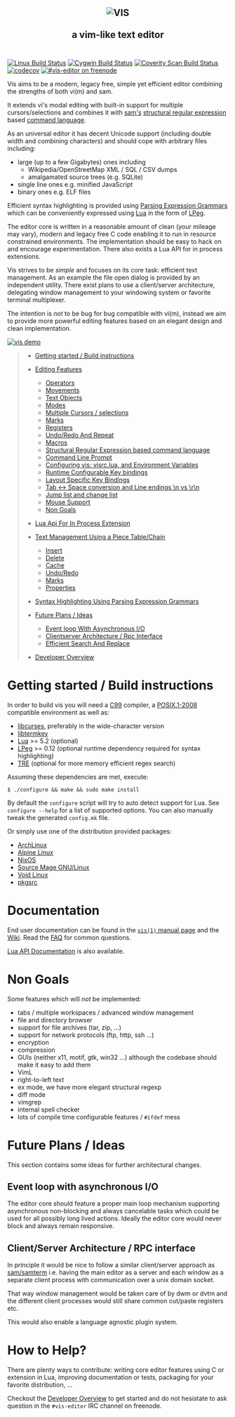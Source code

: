 <h2 align="center">
	<img alt="VIS" src="https://cloud.githubusercontent.com/assets/7250745/15652266/495904b6-2685-11e6-89ed-1703927fcfad.png"></img><br></br>
	a vim-like text editor<br></br>
</h2>

[![Linux Build Status](https://travis-ci.org/martanne/vis.svg?branch=master)](https://travis-ci.org/martanne/vis)
[![Cygwin Build Status](https://ci.appveyor.com/api/projects/status/61059w4jpdnb77ft/branch/master?svg=true)](https://ci.appveyor.com/project/martanne/vis/branch/master)
[![Coverity Scan Build Status](https://scan.coverity.com/projects/3939/badge.svg)](https://scan.coverity.com/projects/3939)
[![codecov](https://codecov.io/gh/martanne/vis/branch/master/graph/badge.svg)](https://codecov.io/gh/martanne/vis)
[![#vis-editor on freenode](https://img.shields.io/badge/IRC-%23vis--editor-blue.svg)](irc://irc.freenode.net/vis-editor)

Vis aims to be a modern, legacy free, simple yet efficient editor
combining the strengths of both vi(m) and sam.

It extends vi's modal editing with built-in support for multiple
cursors/selections and combines it with [sam's](http://sam.cat-v.org/)
[structural regular expression](http://doc.cat-v.org/bell_labs/structural_regexps/)
based [command language](http://doc.cat-v.org/bell_labs/sam_lang_tutorial/).

As an universal editor it has decent Unicode support (including double width
and combining characters) and should cope with arbitrary files including:

 - large (up to a few Gigabytes) ones including
   - Wikipedia/OpenStreetMap XML / SQL / CSV dumps
   - amalgamated source trees (e.g. SQLite)
 - single line ones e.g. minified JavaScript
 - binary ones e.g. ELF files

Efficient syntax highlighting is provided using
[Parsing Expression Grammars](https://en.wikipedia.org/wiki/Parsing_expression_grammar)
which can be conveniently expressed using [Lua](http://www.lua.org/)
in the form of [LPeg](http://www.inf.puc-rio.br/~roberto/lpeg/).

The editor core is written in a reasonable amount of clean (your mileage
may vary), modern and legacy free C code enabling it to run in resource
constrained environments. The implementation should be easy to hack on
and encourage experimentation. There also exists a Lua API for in process
extensions.

Vis strives to be *simple* and focuses on its core task: efficient text
management. As an example the file open dialog is provided by an independent
utility. There exist plans to use a client/server architecture, delegating
window management to your windowing system or favorite terminal multiplexer.

The intention is *not* to be bug for bug compatible with vi(m), instead 
we aim to provide more powerful editing features based on an elegant design
and clean implementation.

[![vis demo](https://asciinema.org/a/41361.png)](https://asciinema.org/a/41361)

> - [Getting started / Build instructions](#getting-started--build-instructions)
>
> - [Editing Features](#editing-features)
>
>   - [Operators](#operators)
>   - [Movements](#movements)
>   - [Text Objects](#text-objects)
>   - [Modes](#modes)
>   - [Multiple Cursors / selections](#multiple-cursors--selections)
>   - [Marks](#marks)
>   - [Registers](#registers)
>   - [Undo/Redo And Repeat](#undoredo-and-repeat)
>   - [Macros](#macros)
>   - [Structural Regular Expression based command language](#structural-regular-expression-based-command-language)
>   - [Command Line Prompt](#command-line-prompt)
>   - [Configuring vis: visrc.lua, and Environment Variables](#configuring-vis-visrclua-and-environment-variables)
>   - [Runtime Configurable Key bindings](#runtime-configurable-key-bindings)
>   - [Layout Specific Key Bindings](#layout-specific-key-bindings)
>   - [Tab <-> Space conversion and Line endings \n vs \r\n](#tab---space-conversion-and-line-endings-n-vs-rn)
>   - [Jump list and change list](#jump-list-and-change-list)
>   - [Mouse Support](#mouse-support)
>   - [Non Goals](#non-goals)
>
> - [Lua Api For In Process Extension](#lua-api-for-in-process-extension)
>
> - [Text Management Using a Piece Table/Chain](#text-management-using-a-piece-tablechain)
>
>   - [Insert](#insert)
>   - [Delete](#delete)
>   - [Cache](#cache)
>   - [Undo/Redo](#undoredo)
>   - [Marks](#marks-1)
>   - [Properties](#properties)
>
> - [Syntax Highlighting Using Parsing Expression Grammars](#syntax-highlighting-using-parsing-expression-grammars)
>
> - [Future Plans / Ideas](#future-plans--ideas)
>
>   - [Event loop With Asynchronous I/O](#event-loop-with-asynchronous-io)
>   - [Clientserver Architecture / Rpc Interface](#clientserver-architecture--rpc-interface)
>   - [Efficient Search And Replace](#efficient-search-and-replace)
>
> - [Developer Overview](#developer-overview)

Getting started / Build instructions
====================================

In order to build vis you will need a
[C99](http://www.open-std.org/jtc1/sc22/wg14/www/docs/n1256.pdf)
compiler, a [POSIX.1-2008](http://pubs.opengroup.org/onlinepubs/9699919799/)
compatible environment as well as:

 * [libcurses](http://www.gnu.org/software/ncurses/), preferably in the
   wide-character version
 * [libtermkey](http://www.leonerd.org.uk/code/libtermkey/)
 * [Lua](http://www.lua.org/) >= 5.2 (optional)
 * [LPeg](http://www.inf.puc-rio.br/~roberto/lpeg/) >= 0.12
   (optional runtime dependency required for syntax highlighting)
 * [TRE](http://laurikari.net/tre/) (optional for more memory efficient regex search)

Assuming these dependencies are met, execute:

    $ ./configure && make && sudo make install

By default the `configure` script will try to auto detect support for
Lua. See `configure --help` for a list of supported options. You can
also manually tweak the generated `config.mk` file.

Or simply use one of the distribution provided packages:

 * [ArchLinux](http://www.archlinux.org/packages/?q=vis)
 * [Alpine Linux](https://pkgs.alpinelinux.org/packages?name=vis)
 * [NixOS](https://github.com/NixOS/nixpkgs/blob/master/pkgs/applications/editors/vis/default.nix)
 * [Source Mage GNU/Linux](http://download.sourcemage.org/grimoire/codex/test/editors/vis)
 * [Void Linux](https://github.com/voidlinux/void-packages/tree/master/srcpkgs/vis)
 * [pkgsrc](http://pkgsrc.se/wip/vis-editor)

Documentation
=============

End user documentation can be found in the [`vis(1)` manual page](http://martanne.github.io/vis/man/vis.1.html)
and the [Wiki](https://github.com/martanne/vis/wiki). Read the [FAQ](https://github.com/martanne/vis/wiki/FAQ)
for common questions.

[Lua API Documentation](http://martanne.github.io/vis/doc/) is also available.

Non Goals
=========

  Some features which will *not* be implemented:

   - tabs / multiple workspaces / advanced window management
   - file and directory browser
   - support for file archives (tar, zip, ...)
   - support for network protocols (ftp, http, ssh ...)
   - encryption
   - compression
   - GUIs (neither x11, motif, gtk, win32 ...) although the codebase
     should make it easy to add them
   - VimL
   - right-to-left text
   - ex mode, we have more elegant structural regexp
   - diff mode
   - vimgrep
   - internal spell checker
   - lots of compile time configurable features / `#ifdef` mess

Future Plans / Ideas
====================

This section contains some ideas for further architectural changes.

Event loop with asynchronous I/O
--------------------------------

The editor core should feature a proper main loop mechanism supporting
asynchronous non-blocking and always cancelable tasks which could be
used for all possibly long lived actions. Ideally the editor core would
never block and always remain responsive.

Client/Server Architecture / RPC interface
------------------------------------------

In principle it would be nice to follow a similar client/server approach
as [sam/samterm](http://sam.cat-v.org/) i.e. having the main editor as a
server and each window as a separate client process with communication
over a unix domain socket.

That way window management would be taken care of by dwm or dvtm and the
different client processes would still share common cut/paste registers
etc.

This would also enable a language agnostic plugin system.

How to Help?
============

There are plenty ways to contribute: writing core editor features using
C or extension in Lua, improving documentation or tests, packaging for
your favorite distribution, ...

Checkout the [Developer Overview](https://github.com/martanne/vis/wiki/Developer-Overview)
to get started and do not hesistate to ask question in the `#vis-editor`
IRC channel on freenode.
